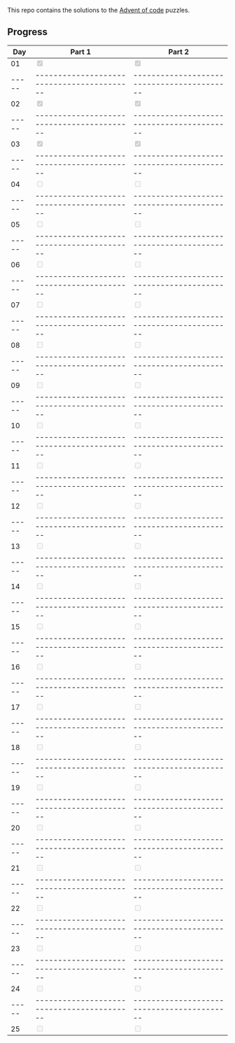 This repo contains the solutions to the [Advent of code](https://adventofcode.com/) puzzles.

## Progress
| Day  | Part 1                                     | Part 2                                     |
| -----| ------------------------------------------ | ------------------------------------------ |
| 01   | <input type="checkbox" disabled checked /> | <input type="checkbox" disabled checked /> |
| -----| ------------------------------------------ | ------------------------------------------ |
| 02   | <input type="checkbox" disabled checked /> | <input type="checkbox" disabled checked /> |
| -----| ------------------------------------------ | ------------------------------------------ |
| 03   | <input type="checkbox" disabled checked /> | <input type="checkbox" disabled checked /> |
| -----| ------------------------------------------ | ------------------------------------------ |
| 04   | <input type="checkbox" disabled />         | <input type="checkbox" disabled />         |
| -----| ------------------------------------------ | ------------------------------------------ |
| 05   | <input type="checkbox" disabled />         | <input type="checkbox" disabled />         |
| -----| ------------------------------------------ | ------------------------------------------ |
| 06   | <input type="checkbox" disabled />         | <input type="checkbox" disabled />         |
| -----| ------------------------------------------ | ------------------------------------------ |
| 07   | <input type="checkbox" disabled />         | <input type="checkbox" disabled />         |
| -----| ------------------------------------------ | ------------------------------------------ |
| 08   | <input type="checkbox" disabled />         | <input type="checkbox" disabled />         |
| -----| ------------------------------------------ | ------------------------------------------ |
| 09   | <input type="checkbox" disabled />         | <input type="checkbox" disabled />         |
| -----| ------------------------------------------ | ------------------------------------------ |
| 10   | <input type="checkbox" disabled />         | <input type="checkbox" disabled />         |
| -----| ------------------------------------------ | ------------------------------------------ |
| 11   | <input type="checkbox" disabled />         | <input type="checkbox" disabled />         |
| -----| ------------------------------------------ | ------------------------------------------ |
| 12   | <input type="checkbox" disabled />         | <input type="checkbox" disabled />         |
| -----| ------------------------------------------ | ------------------------------------------ |
| 13   | <input type="checkbox" disabled />         | <input type="checkbox" disabled />         |
| -----| ------------------------------------------ | ------------------------------------------ |
| 14   | <input type="checkbox" disabled />         | <input type="checkbox" disabled />         |
| -----| ------------------------------------------ | ------------------------------------------ |
| 15   | <input type="checkbox" disabled />         | <input type="checkbox" disabled />         |
| -----| ------------------------------------------ | ------------------------------------------ |
| 16   | <input type="checkbox" disabled />         | <input type="checkbox" disabled />         |
| -----| ------------------------------------------ | ------------------------------------------ |
| 17   | <input type="checkbox" disabled />         | <input type="checkbox" disabled />         |
| -----| ------------------------------------------ | ------------------------------------------ |
| 18   | <input type="checkbox" disabled />         | <input type="checkbox" disabled />         |
| -----| ------------------------------------------ | ------------------------------------------ |
| 19   | <input type="checkbox" disabled />         | <input type="checkbox" disabled />         |
| -----| ------------------------------------------ | ------------------------------------------ |
| 20   | <input type="checkbox" disabled />         | <input type="checkbox" disabled />         |
| -----| ------------------------------------------ | ------------------------------------------ |
| 21   | <input type="checkbox" disabled />         | <input type="checkbox" disabled />         |
| -----| ------------------------------------------ | ------------------------------------------ |
| 22   | <input type="checkbox" disabled />         | <input type="checkbox" disabled />         |
| -----| ------------------------------------------ | ------------------------------------------ |
| 23   | <input type="checkbox" disabled />         | <input type="checkbox" disabled />         |
| -----| ------------------------------------------ | ------------------------------------------ |
| 24   | <input type="checkbox" disabled />         | <input type="checkbox" disabled />         |
| -----| ------------------------------------------ | ------------------------------------------ |
| 25   | <input type="checkbox" disabled />         | <input type="checkbox" disabled />         |
